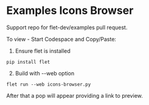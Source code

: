 # Examples Icons Browser

Support repo for flet-dev/examples pull request.

To view - Start Codespace and Copy/Paste:

1. Ensure flet is installed

``` 
pip install flet
```

2. Build with --web option

```
flet run --web icons-browser.py
```

After that a pop will appear providing a link to preview.